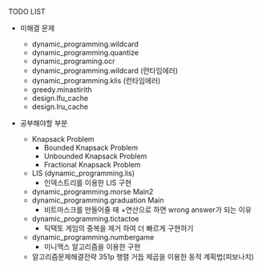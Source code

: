 TODO LIST

* 미해결 문제
	* dynamic_programming.wildcard
	* dynamic_programming.quantize
	* dynamic_programing.ocr
	* dynamic_programming.wildcard (런타임에러)
	* dynamic_programming.klis (런타임에러)
	* greedy.minastirith
	* design.lfu_cache
	* design.lru_cache
	
* 공부해야할 부분
	* Knapsack Problem
		* Bounded Knapsack Problem
		* Unbounded Knapsack Problem
		* Fractional Knapsack Problem
	* LIS (dynamic_programming.lis)
		* 인덱스트리를 이용한 LIS 구현
	* dynamic\_programming.morse Main2
	* dynamic\_programming.graduation Main
		* 비트마스크를 만들어줄 때 +연산으로 하면 wrong answer가 되는 이유
	* dynamic\_programming.tictactoe
		* 틱택토 게임의 중복을 제거 하여 더 빠르게 구현하기
	* dynamic_programming.numbergame	
		* 미니맥스 알고리즘을 이용한 구현
	* 알고리즘문제해결전략 351p 행렬 거듭 제곱을 이용한 동적 계획법(피보나치)

